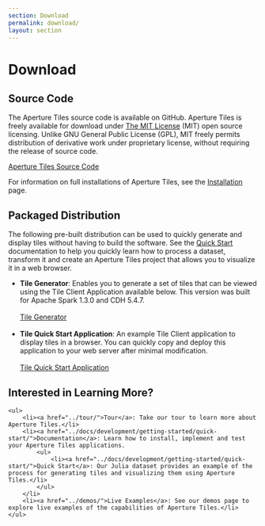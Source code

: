 ```yaml
---
section: Download
permalink: download/
layout: section
---
```


Download
========

## Source Code ##

The Aperture Tiles source code is available on GitHub. Aperture Tiles is freely available for download under [The MIT License](http://www.opensource.org/licenses/MIT) (MIT) open source licensing. Unlike GNU General Public License (GPL), MIT freely permits distribution of derivative work under proprietary license, without requiring the release of source code.

<a href="https://github.com/unchartedsoftware/aperture-tiles/tree/master" class="download-link">Aperture Tiles Source Code</a>

For information on full installations of Aperture Tiles, see the [Installation](../docs/development/getting-started/installation/) page.

## Packaged Distribution ##

The following pre-built distribution can be used to quickly generate and display tiles without having to build the software. See the [Quick Start](../docs/development/getting-started/quick-start/) documentation to help you quickly learn how to process a dataset, transform it and create an Aperture Tiles project that allows you to visualize it in a web browser.

- <a id="tile-generator"></a>**Tile Generator**: Enables you to generate a set of tiles that can be viewed using the Tile Client Application available below. This version was built for Apache Spark 1.3.0 and CDH 5.4.7.
    <br/><br/><a href="http://assets.oculusinfo.com/tiles/downloads/tile-generator-0.7-cdh5.4.7.zip" class="download-link">Tile Generator</a><br/><br/>
- <a id="tile-quick-start-application"></a>**Tile Quick Start Application**: An example Tile Client application to display tiles in a browser. You can quickly copy and deploy this application to your web server after minimal modification.
    <br/><br/><a href="http://assets.oculusinfo.com/tiles/downloads/tile-quickstart-0.7.war" class="download-link">Tile Quick Start Application</a>

<div class="git">
    <h2>Interested in Learning More?</h2>

    <ul>
        <li><a href="../tour/">Tour</a>: Take our tour to learn more about Aperture Tiles.</li>
        <li><a href="../docs/development/getting-started/quick-start/">Documentation</a>: Learn how to install, implement and test your Aperture Tiles applications.
            <ul>
                <li><a href="../docs/development/getting-started/quick-start/">Quick Start</a>: Our Julia dataset provides an example of the process for generating tiles and visualizing them using Aperture Tiles.</li>
            </ul>
        </li>
        <li><a href="../demos/">Live Examples</a>: See our demos page to explore live examples of the capabilities of Aperture Tiles.</li>
    </ul>
</div>